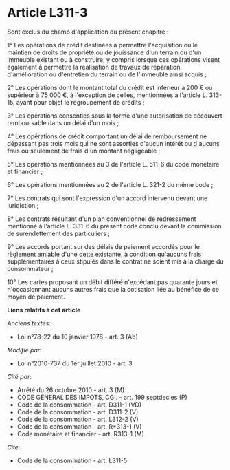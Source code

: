 # Article L311-3

Sont exclus du champ d'application du présent chapitre : 

1° Les opérations de crédit destinées à permettre l'acquisition ou le maintien de droits de propriété ou de jouissance d'un
terrain ou d'un immeuble existant ou à construire, y compris lorsque ces opérations visent également à permettre la
réalisation de travaux de réparation, d'amélioration ou d'entretien du terrain ou de l'immeuble ainsi acquis ; 

2° Les opérations dont le montant total du crédit est inférieur à 200 € ou supérieur à 75 000 €, à l'exception de celles,
mentionnées à l'article L. 313-15, ayant pour objet le regroupement de crédits ; 

3° Les opérations consenties sous la forme d'une autorisation de découvert remboursable dans un délai d'un mois ; 

4° Les opérations de crédit comportant un délai de remboursement ne dépassant pas trois mois qui ne sont assorties d'aucun
intérêt ou d'aucuns frais ou seulement de frais d'un montant négligeable ; 

5° Les opérations mentionnées au 3 de l'article L. 511-6 du code monétaire et financier ; 

6° Les opérations mentionnées au 2 de l'article L. 321-2 du même code ; 

7° Les contrats qui sont l'expression d'un accord intervenu devant une juridiction ; 

8° Les contrats résultant d'un plan conventionnel de redressement mentionné à l'article L. 331-6 du présent code conclu
devant la commission de surendettement des particuliers ; 

9° Les accords portant sur des délais de paiement accordés pour le règlement amiable d'une dette existante, à condition
qu'aucuns frais supplémentaires à ceux stipulés dans le contrat ne soient mis à la charge du consommateur ; 

10° Les cartes proposant un débit différé n'excédant pas quarante jours et n'occasionnant aucuns autres frais que la
cotisation liée au bénéfice de ce moyen de paiement.

**Liens relatifs à cet article**

_Anciens textes_:

  - Loi n°78-22 du 10 janvier 1978 - art. 3 (Ab)

_Modifié par_:

  - Loi n°2010-737 du 1er juillet 2010 - art. 3

_Cité par_:

  - Arrêté du 26 octobre 2010 - art. 3 (M)
  - CODE GENERAL DES IMPOTS, CGI. - art. 199 septdecies (P)
  - Code de la consommation - art. D311-1 (VD)
  - Code de la consommation - art. D311-2 (V)
  - Code de la consommation - art. L312-2 (V)
  - Code de la consommation - art. R*313-1 (V)
  - Code monétaire et financier - art. R313-1 (M)

_Cite_:

  - Code de la consommation - art. L311-5
